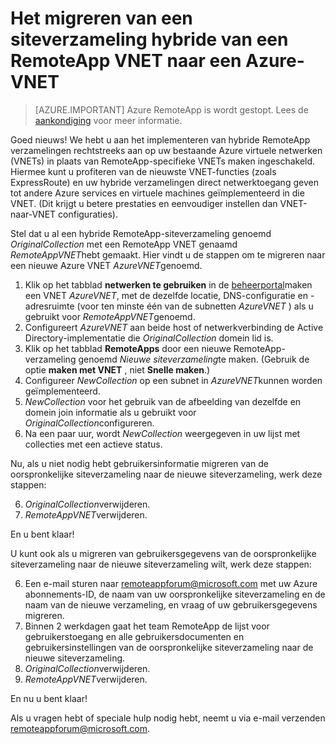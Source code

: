 <properties
    pageTitle="Het migreren van een RemoteApp VNET naar een Azure-VNET | Microsoft Azure"
    description="Meer informatie over het migreren van een RemoteApp VNET naar een Azure-VNET"
    services="remoteapp"
    documentationCenter=""
    authors="lizap"
    manager="mbaldwin" />

<tags
    ms.service="remoteapp"
    ms.workload="compute"
    ms.tgt_pltfrm="na"
    ms.devlang="na"
    ms.topic="article"
    ms.date="08/15/2016"
    ms.author="elizapo" />



# <a name="how-to-migrate-a-hybrid-collection-from-a-remoteapp-vnet-to-an-azure-vnet"></a>Het migreren van een siteverzameling hybride van een RemoteApp VNET naar een Azure-VNET

> [AZURE.IMPORTANT]
> Azure RemoteApp is wordt gestopt. Lees de [aankondiging](https://go.microsoft.com/fwlink/?linkid=821148) voor meer informatie.

Goed nieuws! We hebt u aan het implementeren van hybride RemoteApp verzamelingen rechtstreeks aan op uw bestaande Azure virtuele netwerken (VNETs) in plaats van RemoteApp-specifieke VNETs maken ingeschakeld. Hiermee kunt u profiteren van de nieuwste VNET-functies (zoals ExpressRoute) en uw hybride verzamelingen direct netwerktoegang geven tot andere Azure services en virtuele machines geïmplementeerd in die VNET.  (Dit krijgt u betere prestaties en eenvoudiger instellen dan VNET-naar-VNET configuraties).


Stel dat u al een hybride RemoteApp-siteverzameling genoemd *OriginalCollection* met een RemoteApp VNET genaamd *RemoteAppVNET*hebt gemaakt. Hier vindt u de stappen om te migreren naar een nieuwe Azure VNET *AzureVNET*genoemd.

1.  Klik op het tabblad **netwerken te gebruiken** in de [beheerportal](http://manage.windowsazure.com/)maken een VNET *AzureVNET*, met de dezelfde locatie, DNS-configuratie en -adresruimte (voor ten minste één van de subnetten *AzureVNET* ) als u gebruikt voor *RemoteAppVNET*genoemd.
2.  Configureert *AzureVNET* aan beide host of netwerkverbinding de Active Directory-implementatie die *OriginalCollection* domein lid is.
3.  Klik op het tabblad **RemoteApps** door een nieuwe RemoteApp-verzameling genoemd *Nieuwe siteverzameling*te maken. (Gebruik de optie **maken met VNET** , niet **Snelle maken**.)
3.  Configureer *NewCollection* op een subnet in *AzureVNET*kunnen worden geïmplementeerd.
4.  *NewCollection* voor het gebruik van de afbeelding van dezelfde en domein join informatie als u gebruikt voor *OriginalCollection*configureren.
5.  Na een paar uur, wordt *NewCollection* weergegeven in uw lijst met collecties met een actieve status.

Nu, als u niet nodig hebt gebruikersinformatie migreren van de oorspronkelijke siteverzameling naar de nieuwe siteverzameling, werk deze stappen:

6.  *OriginalCollection*verwijderen.
7.  *RemoteAppVNET*verwijderen.

En u bent klaar!

U kunt ook als u migreren van gebruikersgegevens van de oorspronkelijke siteverzameling naar de nieuwe siteverzameling wilt, werk deze stappen:

6.  Een e-mail sturen naar [remoteappforum@microsoft.com](mailto:remoteappforum@microsoft.com?subject=Azure%20RemoteApp%20user%20information%20migration) met uw Azure abonnements-ID, de naam van uw oorspronkelijke siteverzameling en de naam van de nieuwe verzameling, en vraag of uw gebruikersgegevens migreren.
7.  Binnen 2 werkdagen gaat het team RemoteApp de lijst voor gebruikerstoegang en alle gebruikersdocumenten en gebruikersinstellingen van de oorspronkelijke siteverzameling naar de nieuwe siteverzameling.
8.  *OriginalCollection*verwijderen.
9.  *RemoteAppVNET*verwijderen.

En nu u bent klaar!

Als u vragen hebt of speciale hulp nodig hebt, neemt u via e-mail verzenden [remoteappforum@microsoft.com](mailto:remoteappforum@microsoft.com?subject=Azure%20RemoteApp%20VNET%20migration%20help).
